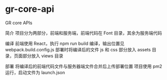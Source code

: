 # gr-core-api

GR core APIs

简介
项目分为两部分，前端和服务端，前端代码在 Font 目录，其余为服务端代码

编译
前端使用 React，执行 npm run build 编译，输出位置见 webpack.build.config.js
部署时将编译后的文件 js 和 css 部分放入 assets 目录，页面部分放入 views 目录

部署
将编译后的前端代码文件与服务器端文件合并后上传部署位置
项目使用 pm2 运行，启动文件为 launch.json
